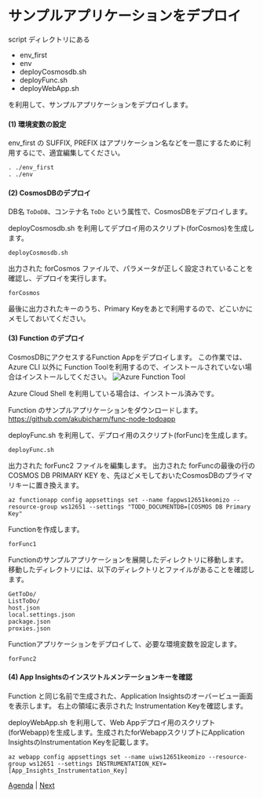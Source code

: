# サンプルアプリケーションをデプロイ

 script ディレクトリにある

 * env_first
 * env
 * deployCosmosdb.sh
 * deployFunc.sh
 * deployWebApp.sh

 を利用して、サンプルアプリケーションをデプロイします。


 #### (1) 環境変数の設定

 env_first の SUFFIX, PREFIX はアプリケーション名などを一意にするために利用するにで、適宜編集してください。

 ```
 . ./env_first
 . ./env
 ```

 #### (2) CosmosDBのデプロイ
 DB名 `ToDoDB`、コンテナ名 `ToDo` という属性で、CosmosDBをデプロイします。

 deployCosmosdb.sh を利用してデプロイ用のスクリプト(forCosmos)を生成します。

 ```
 deployCosmosdb.sh
 ```

 出力された forCosmos ファイルで、パラメータが正しく設定されていることを確認し、デプロイを実行します。

 ```
 forCosmos
 ```

 最後に出力されたキーのうち、Primary Keyをあとで利用するので、どこいかにメモしておいてください。


#### (3) Function のデプロイ
CosmosDBにアクセスするFunction Appをデプロイします。
この作業では、Azure CLI 以外に Function Toolを利用するので、インストールされていない場合はインストールしてください。
![Azure Function Tool](https://docs.microsoft.com/ja-jp/azure/azure-functions/functions-run-local)

Azure Cloud Shell を利用している場合は、インストール済みです。

Function のサンプルアプリケーションをダウンロードします。
https://github.com/akubicharm/func-node-todoapp

deployFunc.sh を利用して、デプロイ用のスクリプト(forFunc)を生成します。

```
deployFunc.sh
```

出力された forFunc2 ファイルを編集します。
出力された forFuncの最後の行の COSMOS DB PRIMARY KEY を、先ほどメモしておいたCosmosDBのプライマリキーに置き換えます。

```
az functionapp config appsettings set --name fappws12651keomizo --resource-group ws12651 --settings "TODO_DOCUMENTDB=[COSMOS DB Primary Key"
```

Functionを作成します。

```
forFunc1
```

Functionのサンプルアプリケーションを展開したディレクトリに移動します。
移動したディレクトリには、以下のディレクトリとファイルがあることを確認します。
```
GetToDo/
ListToDo/
host.json
local.settings.json
package.json
proxies.json
```

Functionアプリケーションをデプロイして、必要な環境変数を設定します。

```
forFunc2
```

#### (4) App Insightsのインスツトルメンテーションキーを確認

Function と同じ名前で生成された、Application Insightsのオーバービュー画面を表示します。
右上の領域に表示された Instrumentation Keyを確認します。

deployWebApp.sh を利用して、Web Appデプロイ用のスクリプト(forWebapp)を生成します。生成されたforWebappスクリプトにApplication InsightsのInstrumentation Keyを記載します。

```
az webapp config appsettings set --name uiws12651keomizo --resource-group ws12651 --settings INSTRUMENTATION_KEY=[App_Insights_Instrumentation_Key]
```


[Agenda](./agenda.md) | [Next](./monitoringException.md)
